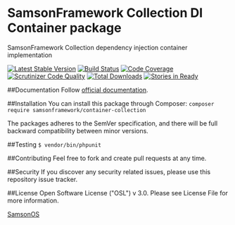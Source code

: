 # SamsonFramework Collection DI Container package
 
SamsonFramework Collection dependency injection container implementation

[![Latest Stable Version](https://poser.pugx.org/samsonframework/container-collection/v/stable.svg)](https://packagist.org/packages/samsonframework/container-collection)
[![Build Status](https://scrutinizer-ci.com/g/samsonframework/container-collection/badges/build.png?b=master)](https://scrutinizer-ci.com/g/samsonframework/container-collection/build-status/master)
[![Code Coverage](https://scrutinizer-ci.com/g/samsonframework/container-collection/badges/coverage.png?b=master)](https://scrutinizer-ci.com/g/samsonframework/container-collection/?branch=master)
[![Scrutinizer Code Quality](https://scrutinizer-ci.com/g/samsonframework/container-collection/badges/quality-score.png?b=master)](https://scrutinizer-ci.com/g/samsonframework/container-collection/?branch=master) 
[![Total Downloads](https://poser.pugx.org/samsonframework/container-collection/downloads.svg)](https://packagist.org/packages/samsonframework/container-collection)
[![Stories in Ready](https://badge.waffle.io/samsonframework/container-collection.png?label=ready&title=Ready)](https://waffle.io/samsonframework/container-collection)

##Documentation
Follow [official documentation](http://github.com/samsonframework/container-collection/blob/master/docs/Index.md).

##Installation
You can install this package through Composer:
```composer require samsonframework/container-collection```

The packages adheres to the SemVer specification, and there will be full backward compatibility between minor versions.

##Testing
```$ vendor/bin/phpunit```

##Contributing
Feel free to fork and create pull requests at any time.

##Security
If you discover any security related issues, please use this repository issue tracker.

##License
Open Software License ("OSL") v 3.0. Please see License File for more information.

[SamsonOS](http://samsonos.com)
